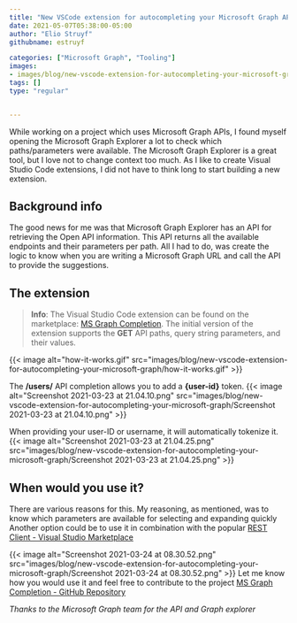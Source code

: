 ```yaml
---
title: "New VSCode extension for autocompleting your Microsoft Graph APIs"
date: 2021-05-07T05:38:00-05:00
author: "Elio Struyf"
githubname: estruyf

categories: ["Microsoft Graph", "Tooling"]
images:
- images/blog/new-vscode-extension-for-autocompleting-your-microsoft-graph/how-it-works.gif
tags: []
type: "regular"


---
```


While working on a project which uses Microsoft Graph APIs, I found
myself opening the Microsoft Graph Explorer a lot to check which
paths/parameters were available. The Microsoft Graph Explorer is a great
tool, but I love not to change context too much.
As I like to create Visual Studio Code extensions, I did not have to
think long to start building a new extension.

## Background info

The good news for me was that Microsoft Graph Explorer has an API for
retrieving the Open API information. This API returns all the available
endpoints and their parameters per path. All I had to do, was create the
logic to know when you are writing a Microsoft Graph URL and call the
API to provide the suggestions.

## The extension 

> **Info**: The Visual Studio Code extension can be found on the
marketplace: [MS Graph
Completion](https://marketplace.visualstudio.com/items?itemName=eliostruyf.vscode-msgraph-autocomplete "MS Graph Completion").
The initial version of the extension supports the **GET** API paths,
query string parameters, and their values.

{{< image alt="how-it-works.gif" src="images/blog/new-vscode-extension-for-autocompleting-your-microsoft-graph/how-it-works.gif" >}}

The **/users/** API completion allows you to add a **{user-id}** token.
{{< image alt="Screenshot 2021-03-23 at 21.04.10.png" src="images/blog/new-vscode-extension-for-autocompleting-your-microsoft-graph/Screenshot 2021-03-23 at 21.04.10.png" >}}

When providing your user-ID or username, it will automatically tokenize
it.
{{< image alt="Screenshot 2021-03-23 at 21.04.25.png" src="images/blog/new-vscode-extension-for-autocompleting-your-microsoft-graph/Screenshot 2021-03-23 at 21.04.25.png" >}}

## When would you use it?

There are various reasons for this. My reasoning, as mentioned, was to
know which parameters are available for selecting and expanding
quickly
Another option could be to use it in combination with the popular [REST
Client - Visual Studio
Marketplace](https://marketplace.visualstudio.com/items?itemName=humao.rest-client)

{{< image alt="Screenshot 2021-03-24 at 08.30.52.png" src="images/blog/new-vscode-extension-for-autocompleting-your-microsoft-graph/Screenshot 2021-03-24 at 08.30.52.png" >}}
Let me know how you would use it and feel free to contribute to the
project [MS Graph Completion - GitHub
Repository](https://github.com/estruyf/vscode-msgraph-autocomplete "MS Graph Completion - GitHub Repository")

*Thanks to the Microsoft Graph team for the API and Graph explorer*
